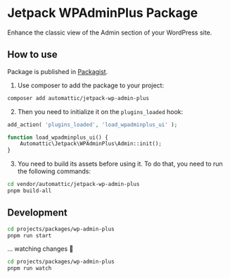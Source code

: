 # Jetpack WPAdminPlus Package

Enhance the classic view of the Admin section of your WordPress site.

## How to use

Package is published in [Packagist](https://packagist.org/packages/automattic/jetpack-wp-admin-plus).

1. Use composer to add the package to your project:
```bash
composer add automattic/jetpack-wp-admin-plus
```

2. Then you need to initialize it on the `plugins_loaded` hook:
```php
add_action( 'plugins_loaded', 'load_wpadminplus_ui' );

function load_wpadminplus_ui() {
	Automattic\Jetpack\WPAdminPlus\Admin::init();
}
```

3. You need to build its assets before using it.
To do that, you need to run the following commands:
```bash
cd vendor/automattic/jetpack-wp-admin-plus
pnpm build-all
```

## Development

```bash
cd projects/packages/wp-admin-plus
pnpm run start
```

... watching changes 👀

```bash
cd projects/packages/wp-admin-plus
pnpm run watch
```
